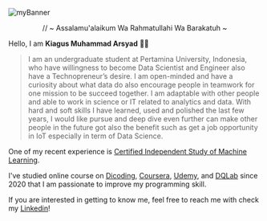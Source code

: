 <!--
**arsyadCode/arsyadCode** is a ✨ _special_ ✨ repository because its `README.md` (this file) appears on your GitHub profile.

Here are some ideas to get you started:

- 🔭 I’m currently working on ...
- 🌱 I’m currently learning ...
- 👯 I’m looking to collaborate on ...
- 🤔 I’m looking for help with ...
- 💬 Ask me about ...
- 📫 How to reach me: ...
- 😄 Pronouns: ...
- ⚡ Fun fact: ...
-->
![myBanner](https://i.postimg.cc/QC9nM8rL/My-1st-Linked-In-Banner-2.png)


<p align="center">
    // ~ Assalamu'alaikum Wa Rahmatullahi Wa Barakatuh ~
</p>

Hello, I am **Kiagus Muhammad Arsyad** 🙏🏻

> I am an undergraduate student at Pertamina University, Indonesia, who have willingness to become Data Scientist and Engineer also have a Technopreneur’s desire. I am open-minded and have a curiosity about what data do also encourage people in teamwork for one mission to be succeed together. I am adaptable with other people and able to work in science or IT related to analytics and data. With hard and soft skills I have learned, used and polished the last few years, I would like pursue and deep dive even further can make other people in the future got also the benefit such as get a job opportunity in IoT especially in term of Data Science.

One of my recent experience is [Certified Independent Study of Machine Learning](https://www.linkedin.com/company/bangkit-academy/mycompany/).

I've studied online course on [Dicoding](https://www.dicoding.com/), [Coursera](https://www.coursera.org/), [Udemy](https://www.udemy.com/), and [DQLab](https://dqlab.id/) since 2020 that I am passionate to improve my programming skill.

If you are interested in getting to know me, feel free to reach me with check my [Linkedin](https://www.linkedin.com/in/kmarsyad/)!
